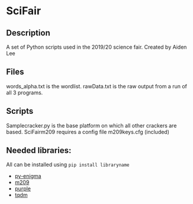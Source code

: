 # SciFair
## Description
A set of Python scripts used in the 2019/20 science fair.
Created by Aiden Lee
## Files
words_alpha.txt is the wordlist.
rawData.txt is the raw output from a run of all 3 programs.
## Scripts
Samplecracker.py is the base platform on which all other crackers are based.
SciFairm209 requires a config file m209keys.cfg (included)
## Needed libraries:
All can be installed using `pip install libraryname`

 * [py-enigma](https://pypi.org/project/py-enigma/)
 * [m209](https://pypi.org/project/m209/)
 * [purple](https://pypi.org/project/purple/)
 * [tqdm](https://pypi.org/project/tqdm/)
